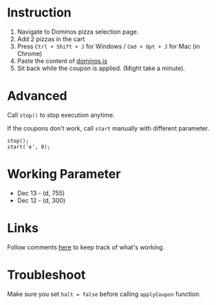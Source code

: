 Instruction
=============

1. Navigate to Dominos pizza selection page.
2. Add 2 pizzas in the cart
3. Press `Ctrl + Shift + J` for Windows / `Cmd + Opt + J` for Mac (in Chrome)
4. Paste the content of [dominos.js](https://raw.github.com/apoorvparijat/dominos.js/master/dominos.js)
5. Sit back while the coupon is applied. (Might take a minute).


Advanced
=============

Call `stop()` to stop execution anytime.

If the coupons don't work, call `start` manually with different parameter.


```
stop();
start('e', 0);
```


Working Parameter
=============

- Dec 13 - (d, 755)
- Dec 12 - (d, 300)


Links
=============

Follow comments [here](http://www.savemoneyindia.com/dominos-buy-one-pizza-get-one-pizza-free-coupons-2/) to keep track of
what's working.


Troubleshoot
=============

Make sure you set `halt = false` before calling `applyCoupon` function.
